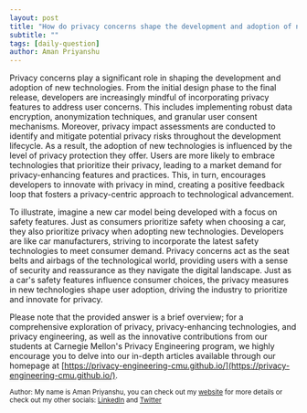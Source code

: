 ```yaml
---
layout: post
title: "How do privacy concerns shape the development and adoption of new technologies?"
subtitle: ""
tags: [daily-question]
author: Aman Priyanshu
---
```


Privacy concerns play a significant role in shaping the development and adoption of new technologies. From the initial design phase to the final release, developers are increasingly mindful of incorporating privacy features to address user concerns. This includes implementing robust data encryption, anonymization techniques, and granular user consent mechanisms. Moreover, privacy impact assessments are conducted to identify and mitigate potential privacy risks throughout the development lifecycle. As a result, the adoption of new technologies is influenced by the level of privacy protection they offer. Users are more likely to embrace technologies that prioritize their privacy, leading to a market demand for privacy-enhancing features and practices. This, in turn, encourages developers to innovate with privacy in mind, creating a positive feedback loop that fosters a privacy-centric approach to technological advancement.

To illustrate, imagine a new car model being developed with a focus on safety features. Just as consumers prioritize safety when choosing a car, they also prioritize privacy when adopting new technologies. Developers are like car manufacturers, striving to incorporate the latest safety technologies to meet consumer demand. Privacy concerns act as the seat belts and airbags of the technological world, providing users with a sense of security and reassurance as they navigate the digital landscape. Just as a car's safety features influence consumer choices, the privacy measures in new technologies shape user adoption, driving the industry to prioritize and innovate for privacy.

Please note that the provided answer is a brief overview; for a comprehensive exploration of privacy, privacy-enhancing technologies, and privacy engineering, as well as the innovative contributions from our students at Carnegie Mellon's Privacy Engineering program, we highly encourage you to delve into our in-depth articles available through our homepage at [https://privacy-engineering-cmu.github.io/](https://privacy-engineering-cmu.github.io/).

<small>Author: My name is Aman Priyanshu, you can check out my [website](https://amanpriyanshu.github.io/) for more details or check out my other socials: [LinkedIn](https://www.linkedin.com/in/aman-priyanshu/) and [Twitter](https://twitter.com/AmanPriyanshu6)</small>
